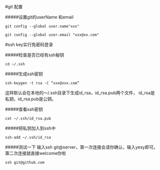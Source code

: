 #git 配置

#####设置git的userName 和email

```
git config --global user.name"xxx"

git config --global user.email "xxx@xx.com" 

```

#ssh key实行免密码登录

#####检查是否已经有ssh秘钥

```
cd ~/.ssh

```

#####生成ssh密钥

```
ssh-keygen -t rsa -C “xxx@xxx.com”

```
这样默认会在本地的～/.ssh目录下生成id_rsa，id_rsa.pub两个文件，
id_rsa是私钥，id_rsa.pub是公钥。

#####查看ssh密钥

```
cat ~/.ssh/id_rsa.pub

```

#####把私钥加入到ssh中

```
ssh-add ~/.ssh/id_rsa

```

#####测试一下
输入ssh git@server，第一次连接会请你确认，输入yesy即可。第二次连接就直接welcome你啦

```
ssh git@github.com

```


